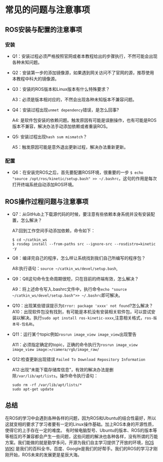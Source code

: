# 常见的问题与注意事项
## ROS安装与配置的注意事项
### 安装
* Q1：安装过程必须严格按照官网或者本教程给出的步骤执行，不然可能会出现各种未知问题。

* Q2：安装第一步的添加镜像源，如果遇到网关访问不了官网的源，推荐使用本教程中科大的镜像源。

* Q3：安装的ROS版本和Linux版本有什么特殊要求？

  A3：必须是版本相对应的，不然会出现各种未知版本不兼容问题。
   
* Q4：安装过程出现`unmet dependency`错误，是怎么回事?

  A4: 是软件包安装的依赖问题。触发原因有可能是误删操作，也有可能是ROS版本不兼容，解决办法手动添加依赖或者重装ROS。
  
* Q5: 安装过程出现`hash sum mismatch`？

  A5：触发原因可能是意外退出更新过程，解决办法重新更新。
 
### 配置
* Q6：在安装完ROS之后，首先要配置ROS环境，很重要的一步 `$ echo "source /opt/ros/kinetic/setup.bash" >> ~/.bashrc`，这句的作用是每次打开终端系统自动添加ROS环境。

## ROS操作过程问题与注意事项
* Q7：从GitHub上下载源代码的时候，要注意有些依赖本身系统并没有安装配置，怎么解决？

  A7:回到工作空间手动添加依赖，命令如下：
  
      $ cd ~/catkin_ws
      $ rosdep install --from-paths src --ignore-src --rosdistro=kinetic -y
             
* Q8：编译完自己的程序，怎么样让系统找到我们自己所编写的程序包？

  A8:执行语句：`source ~/catkin_ws/devel/setup.bash`,
  
* Q9：Q8这句命令生命周期很短，只在目前的终端有效，怎么解决？

  A9：将上述命令写入.bashrc文件中，执行命令`echo "source ~/catkin_ws/devel/setup.bash">> ~/.bashrc`即可解决。
  
* Q10：出现某些错误提示为`Error: package 'xxxx' not found`?怎么解决？
A10：出现软件包没有找到，有可能是本机没有安装相关软件包，可以尝试安装以解决。执行`sudo apt install ros-kinetic-xxxx`,注意相关格式，`ros-版本号-包名称`。

* Q11：运行某个topic例如`rosrun image_view image_view`出现警告

  A11：必须指定确定的topic，正确的命令执行为`rosrun image_view image_view image:=/camera/rgb/image_raw/`
  
* Q12:检查更新出现错误 `Failed To Download Repository Information`

  A12:出现“未能下载存储库信息”，有效的解决办法是删除`/var/lib/apt/lists`。操作命令执行语句：
  
      sudo rm -rf /var/lib/apt/lists/*
      sudo apt-get update
      
## 总结
在ROS的学习中会遇到各种各样的问题，因为ROS和Ubuntu的结合性最好，所以这就变相的要求了学习者要有一定的Linux操作基础。加上ROS本身的开源性质，使得它的上手存在一定的难度。 有时候电脑型号、Ubuntu的版本、ROS的版本等等相互的不兼容都会产生一些问题，这些问题的解决也各种各样，没有所谓的万能方案。我们能做的就是勤学多问，开源为我们自主学习提供了开放的环境，[ROS WIKI](http://wiki.ros.org/cn) 是我们的百科全书，百度、Google是我们的好帮手。我们的ROS的学习才刚刚开始，ROS未来的发展更是星辰大海。
